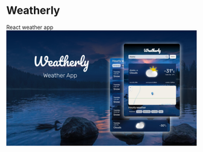 # Weatherly 
React weather app
  <img src="https://github.com/dacitto/images-icons/blob/main/previews/weatherly.png"/>
